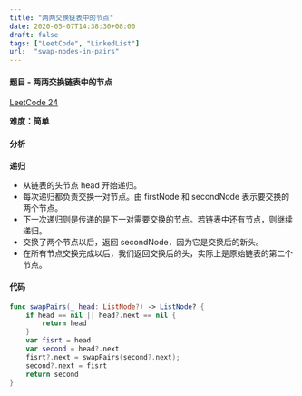 ```yaml
---
title: "两两交换链表中的节点"
date: 2020-05-07T14:38:30+08:00
draft: false
tags: ["LeetCode", "LinkedList"]
url:  "swap-nodes-in-pairs"
---
```


#### 题目 - 两两交换链表中的节点

[LeetCode 24](https://leetcode-cn.com/problems/swap-nodes-in-pairs/)

**难度：简单**

#### 分析

**递归**

- 从链表的头节点 head 开始递归。
- 每次递归都负责交换一对节点。由 firstNode 和 secondNode 表示要交换的两个节点。
- 下一次递归则是传递的是下一对需要交换的节点。若链表中还有节点，则继续递归。
- 交换了两个节点以后，返回 secondNode，因为它是交换后的新头。
- 在所有节点交换完成以后，我们返回交换后的头，实际上是原始链表的第二个节点。

#### 代码

```swift
func swapPairs(_ head: ListNode?) -> ListNode? {
    if head == nil || head?.next == nil {
        return head
    }
    var fisrt = head
    var second = head?.next
    fisrt?.next = swapPairs(second?.next);
    second?.next = fisrt
    return second
}
```

